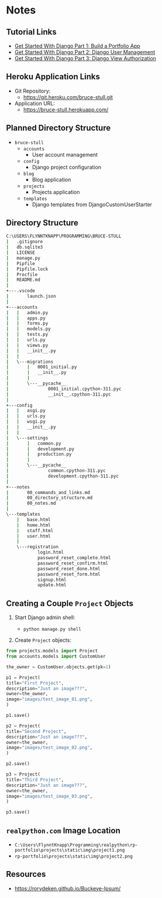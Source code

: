 # Notes

## Tutorial Links

* [Get Started With Django Part 1: Build a Portfolio App](https://realpython.com/get-started-with-django-1/)
* [Get Started With Django Part 2: Django User Management](https://realpython.com/django-user-management/)
* [Get Started With Django Part 3: Django View Authorization](https://realpython.com/django-view-authorization/)

## Heroku Application Links

* Git Repository:
  * <https://git.heroku.com/bruce-stull.git>
* Application URL:
  * <https://bruce-stull.herokuapp.com/>

## Planned Directory Structure

* `bruce-stull`
  * `accounts`
    * User account management
  * `config`
    * Django project configuration
  * `blog`
    * Blog application
  * `projects`
    * Projects application
  * `templates`
    * Django templates from DjangoCustomUserStarter

## Directory Structure

  ```bash
  C:\USERS\FLYNNTKNAPP\PROGRAMMING\BRUCE-STULL
  |   .gitignore
  |   db.sqlite3
  |   LICENSE
  |   manage.py
  |   Pipfile
  |   Pipfile.lock
  |   Procfile
  |   README.md
  |
  +---.vscode
  |       launch.json
  |
  +---accounts
  |   |   admin.py
  |   |   apps.py
  |   |   forms.py
  |   |   models.py
  |   |   tests.py
  |   |   urls.py
  |   |   views.py
  |   |   __init__.py
  |   |
  |   \---migrations
  |       |   0001_initial.py
  |       |   __init__.py
  |       |
  |       \---__pycache__
  |               0001_initial.cpython-311.pyc
  |               __init__.cpython-311.pyc
  |
  +---config
  |   |   asgi.py
  |   |   urls.py
  |   |   wsgi.py
  |   |   __init__.py
  |   |
  |   \---settings
  |       |   common.py
  |       |   development.py
  |       |   production.py
  |       |
  |       \---__pycache__
  |               common.cpython-311.pyc
  |               development.cpython-311.pyc
  |
  +---notes
  |       00_commands_and_links.md
  |       00_directory_structure.md
  |       00_notes.md
  |
  \---templates
      |   base.html
      |   home.html
      |   staff.html
      |   user.html
      |
      \---registration
              login.html
              password_reset_complete.html
              password_reset_confirm.html
              password_reset_done.html
              password_reset_form.html
              signup.html
              update.html
  ```

## Creating a Couple `Project` Objects

1. Start Django admin shell:

    * `python manage.py shell`

1. Create `Project` objects:

```python
from projects.models import Project
from accounts.models import CustomUser

the_owner = CustomUser.objects.get(pk=1)

p1 = Project(
title="First Project",
description="Just an image???",
owner=the_owner,
image="images/test_image_01.png",
)

p1.save()

p2 = Project(
title="Second Project",
description="Just an image???",
owner=the_owner,
image="images/test_image_02.png",
)

p2.save()

p3 = Project(
title="Third Project",
description="Just an image???",
owner=the_owner,
image="images/test_image_03.png",
)

p3.save()
```

## `realpython.com` Image Location

* `C:\Users\FlynntKnapp\Programming\realpython\rp-portfolio\projects\static\img\project1.png`
* `rp-portfolio\projects\static\img\project2.png`

## Resources

* <https://rorydeken.github.io/Buckeye-Ipsum/>
